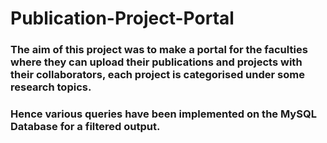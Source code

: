 # Publication-Project-Portal

### The aim of this project was to make a portal for the faculties where they can upload their publications and projects with their   collaborators, each project is categorised under some research topics. 
### Hence various queries have been implemented on the MySQL Database  for a filtered output.
